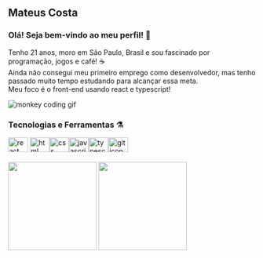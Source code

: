## Mateus Costa

### Olá! Seja bem-vindo ao meu perfil! 👋

Tenho 21 anos, moro em São Paulo, Brasil e sou fascinado por programação, jogos e café! ☕<br> 
Ainda não consegui meu primeiro emprego como desenvolvedor, mas tenho passado muito tempo estudando para alcançar essa meta.<br>
Meu foco é o front-end usando react e typescript!

<img src="https://c.tenor.com/41I-iMyClCgAAAAd/programmer-programming.gif" alt="monkey coding gif">

### Tecnologias e Ferramentas ⚗️
<div>
<img src="https://cdn.jsdelivr.net/gh/devicons/devicon/icons/react/react-original.svg" height='30' width='40' alt="react icon"> <img src="https://cdn.jsdelivr.net/gh/devicons/devicon/icons/html5/html5-original.svg" height='30' width='40' alt="html icon"><img src="https://cdn.jsdelivr.net/gh/devicons/devicon/icons/css3/css3-original.svg" height='30' width='40' alt="css icon"><img src="https://cdn.jsdelivr.net/gh/devicons/devicon/icons/javascript/javascript-original.svg" height='30' width='40' alt="javascript icon"><img src="https://cdn.jsdelivr.net/gh/devicons/devicon/icons/typescript/typescript-original.svg" height='30' width='40' alt="typescript icon"><img src="https://cdn.jsdelivr.net/gh/devicons/devicon/icons/git/git-original.svg" height='30' width='40' alt="git icon">
 </div>
 
<br>

<div>
<img height="180em" src="https://github-readme-stats.vercel.app/api/top-langs/?username=clmateus&layout=compact&langs_count=7&theme=aura "/>
<img height="180em" src="https://github-readme-stats.vercel.app/api?username=clmateus&show_icons=true&theme=aura&include_all_commits=true&count_private=true"/>
</div>
